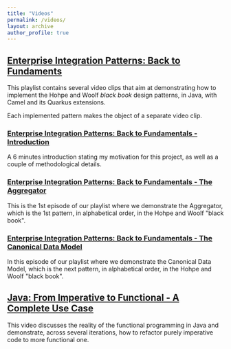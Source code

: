 ```yaml
---
title: "Videos"
permalink: /videos/
layout: archive
author_profile: true
---
```


## [Enterprise Integration Patterns: Back to Fundaments](https://tinyurl.com/bdzkyktc)

This playlist contains several video clips that aim at demonstrating how to
implement the Hohpe and Woolf *black book* design patterns, in Java, with Camel
and its Quarkus extensions.

Each implemented pattern makes the object of a separate video clip.

### [Enterprise Integration Patterns: Back to Fundamentals - Introduction](https://youtu.be/Jj3Rgzy0QX4)

A 6 minutes introduction stating my motivation for this project, as well as a couple of methodological details.

### [Enterprise Integration Patterns: Back to Fundamentals - The Aggregator](https://youtu.be/UEI4klqNnWs)

This is the 1st episode of our playlist where we demonstrate the Aggregator, which is the 1st pattern, in alphabetical order, in the Hohpe and Woolf "black book".

### [Enterprise Integration Patterns: Back to Fundamentals - The Canonical Data Model](https://youtu.be/pJts1bQVT3k)

In this episode of our playlist where we demonstrate the Canonical Data Model, which is the next pattern, in alphabetical order, in the Hohpe and Woolf "black book".

## [Java: From Imperative to Functional - A Complete Use Case](https://youtu.be/xGE7IAL2RG4 )

This video discusses the reality of the functional programming in Java and demonstrate, across several iterations, how to refactor purely imperative code to more functional one.

